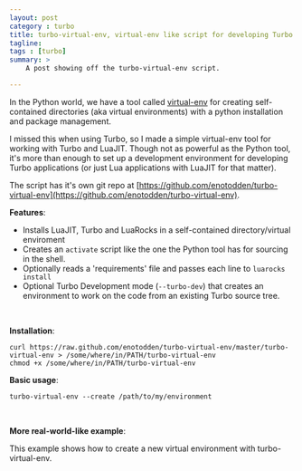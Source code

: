 ```yaml
---
layout: post
category : turbo
title: turbo-virtual-env, virtual-env like script for developing Turbo applications
tagline: 
tags : [turbo]
summary: >
    A post showing off the turbo-virtual-env script.

---
```


In the Python world, we have a tool called [virtual-env](http://www.virtualenv.org) for creating self-contained
directories (aka virtual environments) with a python installation and package management.

I missed this when using Turbo, so I made a simple virtual-env tool for working
with Turbo and LuaJIT. 
Though not as powerful as the Python tool, it's more than enough to set up a 
development environment for developing Turbo applications (or just Lua applications with LuaJIT for that matter).

The script has it's own git repo at [https://github.com/enotodden/turbo-virtual-env](https://github.com/enotodden/turbo-virtual-env).

**Features**:
- Installs LuaJIT, Turbo and LuaRocks in a self-contained directory/virtual enviroment
- Creates an `activate` script like the one the Python tool has for sourcing in the shell.
- Optionally reads a 'requirements' file and passes each line to `luarocks install`
- Optional Turbo Development mode (`--turbo-dev`) that creates an environment to 
  work on the code from an existing Turbo source tree.

<br>

**Installation**:

    curl https://raw.github.com/enotodden/turbo-virtual-env/master/turbo-virtual-env > /some/where/in/PATH/turbo-virtual-env
    chmod +x /some/where/in/PATH/turbo-virtual-env


**Basic usage**:

    turbo-virtual-env --create /path/to/my/environment

<br>

**More real-world-like example**:

This example shows how to create a new virtual environment with turbo-virtual-env.
<script src="https://gist.github.com/enotodden/5994524.js">
</script>

